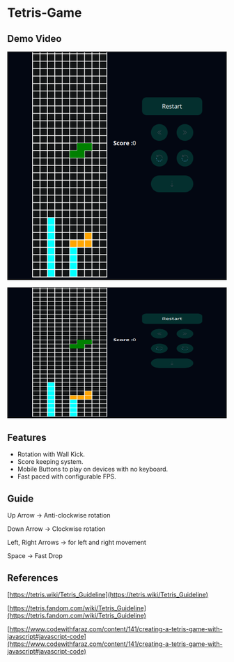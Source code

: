 # Tetris-Game

## Demo Video
[![Watch the video](./demoVid.png)](https://www.youtube.com/embed/smFkts-Rsq0)

[<img src="./demoVid.png" width="600" height="300"
/>](https://www.youtube.com/embed/smFkts-Rsq0)

## Features

- Rotation with Wall Kick.
- Score keeping system.
- Mobile Buttons to play on devices with no keyboard.
- Fast paced with configurable FPS.

## Guide

Up Arrow → Anti-clockwise rotation

Down Arrow → Clockwise rotation

Left, Right Arrows → for left and right movement

Space → Fast Drop

## References

[https://tetris.wiki/Tetris_Guideline](https://tetris.wiki/Tetris_Guideline)

[https://tetris.fandom.com/wiki/Tetris_Guideline](https://tetris.fandom.com/wiki/Tetris_Guideline)

[https://www.codewithfaraz.com/content/141/creating-a-tetris-game-with-javascript#javascript-code](https://www.codewithfaraz.com/content/141/creating-a-tetris-game-with-javascript#javascript-code)
